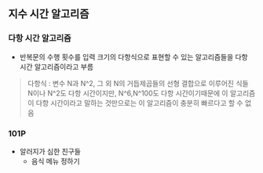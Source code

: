 ## 지수 시간 알고리즘
### 다항 시간 알고리즘
- 반복문의 수행 횟수를 입력 크기의 다항식으로 표현할 수 있는 알고리즘들을 다항 시간 알고리즘이라고 부름
> 다항식 : 변수 N과 N^2, 그 외 N의 거듭제곱들의 선형 결합으로 이루어진 식들
> N이나 N^2도 다항 시간이지만, N^6,N^100도 다항 시간이기때문에 이 알고리즘이 다항 시간이라고 말하는 것만으로는 이 알고리즘이 충분히 빠르다고 할 수 없음

### 101P
- 알러지가 심한 친구들
  - 음식 메뉴 정하기
```c++

```
